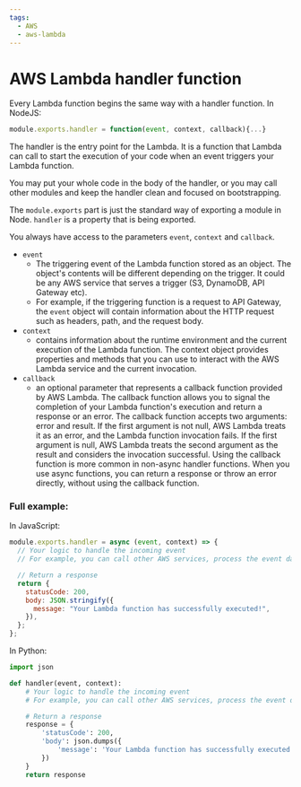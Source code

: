 ```yaml
---
tags:
  - AWS
  - aws-lambda
---
```


# AWS Lambda handler function

Every Lambda function begins the same way with a handler function. In NodeJS:

```js
module.exports.handler = function(event, context, callback){...}
```

The handler is the entry point for the Lambda. It is a function that Lambda can
call to start the execution of your code when an event triggers your Lambda
function.

You may put your whole code in the body of the handler, or you may call other
modules and keep the handler clean and focused on bootstrapping.

The `module.exports` part is just the standard way of exporting a module in
Node. `handler` is a property that is being exported.

You always have access to the parameters `event`, `context` and `callback`.

- `event`
  - The triggering event of the Lambda function stored as an object. The
    object's contents will be different depending on the trigger. It could be
    any AWS service that serves a trigger (S3, DynamoDB, API Gateway etc).
  - For example, if the triggering function is a request to API Gateway, the
    `event` object will contain information about the HTTP request such as
    headers, path, and the request body.
- `context`
  - contains information about the runtime environment and the current execution
    of the Lambda function. The context object provides properties and methods
    that you can use to interact with the AWS Lambda service and the current
    invocation.
- `callback`
  - an optional parameter that represents a callback function provided by AWS
    Lambda. The callback function allows you to signal the completion of your
    Lambda function's execution and return a response or an error. The callback
    function accepts two arguments: error and result. If the first argument is
    not null, AWS Lambda treats it as an error, and the Lambda function
    invocation fails. If the first argument is null, AWS Lambda treats the
    second argument as the result and considers the invocation successful. Using
    the callback function is more common in non-async handler functions. When
    you use async functions, you can return a response or throw an error
    directly, without using the callback function.

### Full example:

In JavaScript:

```js
module.exports.handler = async (event, context) => {
  // Your logic to handle the incoming event
  // For example, you can call other AWS services, process the event data, etc.

  // Return a response
  return {
    statusCode: 200,
    body: JSON.stringify({
      message: "Your Lambda function has successfully executed!",
    }),
  };
};
```

In Python:

```py
import json

def handler(event, context):
    # Your logic to handle the incoming event
    # For example, you can call other AWS services, process the event data, etc.

    # Return a response
    response = {
        'statusCode': 200,
        'body': json.dumps({
            'message': 'Your Lambda function has successfully executed!'
        })
    }
    return response
```
